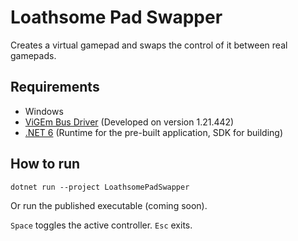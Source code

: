 # Loathsome Pad Swapper
Creates a virtual gamepad and swaps the control of it between real gamepads.

## Requirements
- Windows
- [ViGEm Bus Driver](https://github.com/ViGEm/ViGEmBus) (Developed on version 1.21.442)
- [.NET 6](https://dotnet.microsoft.com/en-us/download/dotnet/6.0) (Runtime for the pre-built application, SDK for building)

## How to run
`dotnet run --project LoathsomePadSwapper`

Or run the published executable (coming soon).

`Space` toggles the active controller. `Esc` exits.